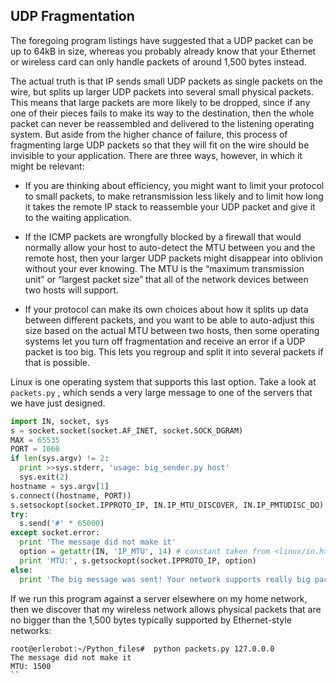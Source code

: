 ## UDP Fragmentation

The foregoing program listings have
suggested that a UDP packet can be up to 64kB in size, whereas you probably already know that your
Ethernet or wireless card can only handle packets of around 1,500 bytes instead.

The actual truth is that IP sends small UDP packets as single packets on the wire, but splits up larger UDP
packets into several small physical packets. This means that large
packets are more likely to be dropped, since if any one of their pieces fails to make its way to the destination,
then the whole packet can never be reassembled and delivered to the listening operating system.
But aside from the higher chance of failure, this process of fragmenting large UDP packets so that
they will fit on the wire should be invisible to your application. There are three ways, however, in which
it might be relevant:

- If you are thinking about efficiency, you might want to limit your protocol to small
packets, to make retransmission less likely and to limit how long it takes the
remote IP stack to reassemble your UDP packet and give it to the waiting
application.

- If the ICMP packets are wrongfully blocked by a firewall that would normally allow
your host to auto-detect the MTU between you and the remote host, then your
larger UDP packets might disappear into oblivion without your ever knowing. The
MTU is the “maximum transmission unit” or “largest packet size” that all of the
network devices between two hosts will support.

- If your protocol can make its own choices about how it splits up data between
different packets, and you want to be able to auto-adjust this size based on the
actual MTU between two hosts, then some operating systems let you turn off
fragmentation and receive an error if a UDP packet is too big. This lets you
regroup and split it into several packets if that is possible.

Linux is one operating system that supports this last option. Take a look at `packets.py` , which sends
a very large message to one of the servers that we have just designed.

```python
import IN, socket, sys
s = socket.socket(socket.AF_INET, socket.SOCK_DGRAM)
MAX = 65535
PORT = 1060
if len(sys.argv) != 2:
  print >>sys.stderr, 'usage: big_sender.py host'
  sys.exit(2)
hostname = sys.argv[1]
s.connect((hostname, PORT))
s.setsockopt(socket.IPPROTO_IP, IN.IP_MTU_DISCOVER, IN.IP_PMTUDISC_DO)
try:
  s.send('#' * 65000)
except socket.error:
  print 'The message did not make it'
  option = getattr(IN, 'IP_MTU', 14) # constant taken from <linux/in.h>
  print 'MTU:', s.getsockopt(socket.IPPROTO_IP, option)
else:
  print 'The big message was sent! Your network supports really big packets!'
  ```
  If we run this program against a server elsewhere on my home network, then we discover that my
wireless network allows physical packets that are no bigger than the 1,500 bytes typically supported by
Ethernet-style networks:
```
root@erlerobot:~/Python_files#  python packets.py 127.0.0.0
The message did not make it
MTU: 1500
``
